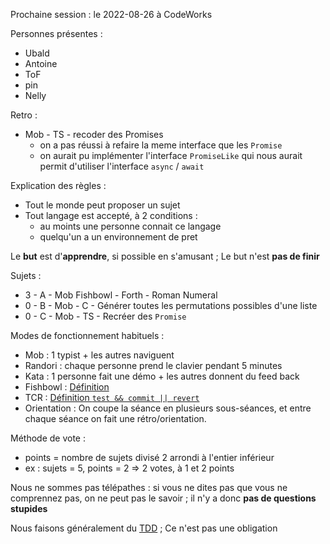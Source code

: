 Prochaine session : le 2022-08-26 à CodeWorks

Personnes présentes :
- Ubald
- Antoine
- ToF
- pin
- Nelly

Retro :
- Mob - TS - recoder des Promises
  - on a pas réussi à refaire la meme interface que les `Promise`
  - on aurait pu implémenter l'interface `PromiseLike` qui nous aurait permit d'utiliser l'interface `async` / `await`

Explication des règles :
- Tout le monde peut proposer un sujet
- Tout langage est accepté, à 2 conditions :
  - au moints une personne connait ce langage
  - quelqu'un a un environnement de pret

Le **but** est d'**apprendre**, si possible en s'amusant ;
Le but n'est **pas de finir**

Sujets :
- 3 - A - Mob Fishbowl - Forth - Roman Numeral
- 0 - B - Mob - C - Générer toutes les permutations possibles d'une liste
- 0 - C - Mob - TS - Recréer des `Promise`

Modes de fonctionnement habituels :
- Mob : 1 typist + les autres naviguent
- Randori : chaque personne prend le clavier pendant 5 minutes
- Kata : 1 personne fait une démo + les autres donnent du feed back
- Fishbowl : [Définition](https://en.wikipedia.org/wiki/Fishbowl_(conversation))
- TCR : [Définition `test && commit || revert`](https://medium.com/@kentbeck_7670/test-commit-revert-870bbd756864)
- Orientation : On coupe la séance en plusieurs sous-séances,
  et entre chaque séance on fait une rétro/orientation.

Méthode de vote :
- points = nombre de sujets divisé 2 arrondi à l'entier inférieur
- ex : sujets = 5, points = 2 => 2 votes, à 1 et 2 points

Nous ne sommes pas télépathes :
si vous ne dites pas que vous ne comprennez pas, on ne peut pas le savoir ;
il n'y a donc **pas de questions stupides**

Nous faisons généralement du [TDD](https://fr.wikipedia.org/wiki/Test_driven_development) ;
Ce n'est pas une obligation

